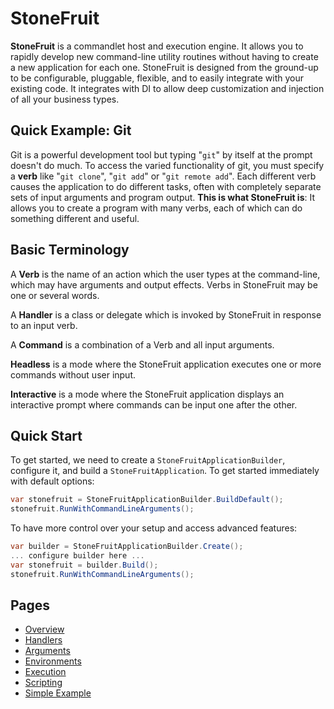 # StoneFruit

**StoneFruit** is a commandlet host and execution engine. It allows you to rapidly develop new command-line utility routines without having to create a new application for each one. StoneFruit is designed from the ground-up to be configurable, pluggable, flexible, and to easily integrate with your existing code. It integrates with DI to allow deep customization and injection of all your business types.

## Quick Example: Git

Git is a powerful development tool but typing "`git`" by itself at the prompt doesn't do much. To access the varied functionality of git, you must specify a **verb** like "`git clone`", "`git add`" or "`git remote add`". Each different verb causes the application to do different tasks, often with completely separate sets of input arguments and program output. **This is what StoneFruit is**: It allows you to create a program with many verbs, each of which can do something different and useful.

## Basic Terminology

A **Verb** is the name of an action which the user types at the command-line, which may have arguments and output effects. Verbs in StoneFruit may be one or several words.

A **Handler** is a class or delegate which is invoked by StoneFruit in response to an input verb.

A **Command** is a combination of a Verb and all input arguments.

**Headless** is a mode where the StoneFruit application executes one or more commands without user input.

**Interactive** is a mode where the StoneFruit application displays an interactive prompt where commands can be input one after the other.

## Quick Start

To get started, we need to create a `StoneFruitApplicationBuilder`, configure it, and build a `StoneFruitApplication`. To get started immediately with default options:

```csharp
var stonefruit = StoneFruitApplicationBuilder.BuildDefault();
stonefruit.RunWithCommandLineArguments();
```

To have more control over your setup and access advanced features:

```csharp
var builder = StoneFruitApplicationBuilder.Create();
... configure builder here ...
var stonefruit = builder.Build();
stonefruit.RunWithCommandLineArguments();
```

## Pages

* [Overview](overview.md)
* [Handlers](handlers.md)
* [Arguments](arguments.md)
* [Environments](environments.md)
* [Execution](execution.md)
* [Scripting](scripting.md)
* [Simple Example](example1.md)

